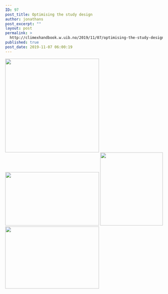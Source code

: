 ```yaml
---
ID: 97
post_title: Optimising the study design
author: jonathans
post_excerpt: ""
layout: post
permalink: >
  http://climexhandbook.w.uib.no/2019/11/07/optimising-the-study-design/
published: true
post_date: 2019-11-07 06:00:19
---
```

<img class="alignnone size-medium wp-image-77" src="http://climexhandbook.w.uib.no/files/2019/11/ClimEx-300x300.jpg" alt="" width="300" height="300" /> <img class="alignnone size-medium wp-image-73" src="http://climexhandbook.w.uib.no/files/2019/11/Fig1-Version5-300x171.jpg" alt="" width="300" height="171" /> <img class="alignnone size-full wp-image-55" src="http://climexhandbook.w.uib.no/files/2019/11/Skjermbilde-2016-08-29-11.34.00-e1472463300102.png" alt="" width="200" height="234" /> <img class="alignnone size-medium wp-image-8" src="http://climexhandbook.w.uib.no/files/2019/11/DSC_4845-300x199.jpg" alt="" width="300" height="199" />